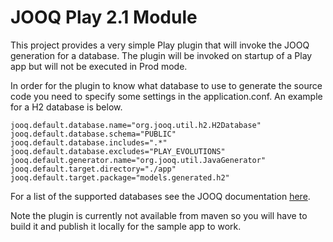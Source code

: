 # JOOQ Play 2.1 Module

This project provides a very simple Play plugin that will invoke the JOOQ generation for a database.
The plugin will be invoked on startup of a Play app but will not be executed in Prod mode.

In order for the plugin to know what database to use to generate the source code you need to specify some settings in the application.conf. An example for a H2 database is below.

    jooq.default.database.name="org.jooq.util.h2.H2Database"
    jooq.default.database.schema="PUBLIC"
    jooq.default.database.includes=".*"
    jooq.default.database.excludes="PLAY_EVOLUTIONS"
    jooq.default.generator.name="org.jooq.util.JavaGenerator"
    jooq.default.target.directory="./app"
    jooq.default.target.package="models.generated.h2"
    
For a list of the supported databases see the JOOQ documentation [here](http://www.jooq.org/learn.php).


Note the plugin is currently not available from maven so you will have to build it and publish it locally for the sample app to work.
